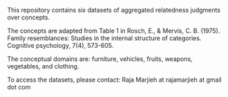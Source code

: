 This repository contains six datasets of aggregated relatedness judgments over concepts. 

The concepts are adapted from Table 1 in Rosch, E., & Mervis, C. B. (1975). Family resemblances: Studies in the internal structure of categories. Cognitive psychology, 7(4), 573-605.

The conceptual domains are: furniture, vehicles, fruits, weapons, vegetables, and clothing.

To access the datasets, please contact: Raja Marjieh at rajamarjieh at gmail dot com
